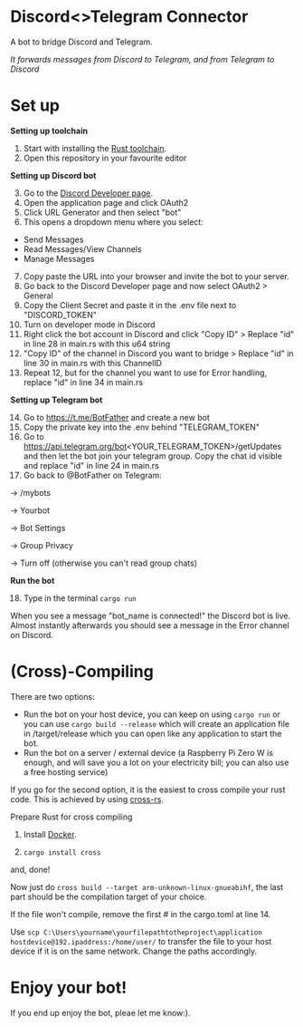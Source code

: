 # Discord<>Telegram Connector
A bot to bridge Discord and Telegram.

*It forwards messages from Discord to Telegram, and from Telegram to Discord*



# Set up

**Setting up toolchain**
1. Start with installing the [Rust toolchain](https://www.rust-lang.org/tools/install).
2. Open this repository in your favourite editor

**Setting up Discord bot**

3. Go to the [Discord Developer page](https://discord.com/developers/applications).
4. Open the application page and click OAuth2
5. Click URL Generator and then select "bot"
6. This opens a dropdown menu where you select:
- Send Messages
- Read Messages/View Channels
- Manage Messages
7. Copy paste the URL into your browser and invite the bot to your server.
8. Go back to the Discord Developer page and now select OAuth2 > General
9. Copy the Client Secret and paste it in the .env file next to "DISCORD_TOKEN"
10. Turn on developer mode in Discord
11. Right click the bot account in Discord and click "Copy ID" > Replace "id" in line 28 in main.rs with this u64 string
12. "Copy ID" of the channel in Discord you want to bridge > Replace "id" in line 30 in main.rs with this ChannelID
13. Repeat 12, but for the channel you want to use for Error handling, replace "id" in line 34 in main.rs

**Setting up Telegram bot**

14. Go to https://t.me/BotFather and create a new bot
15. Copy the private key into the .env behind "TELEGRAM_TOKEN"
16. Go to https://api.telegram.org/bot<YOUR_TELEGRAM_TOKEN>/getUpdates and then let the bot join your telegram group. Copy the chat id visible and replace "id" in line 24 in main.rs
17. Go back to @BotFather on Telegram:

-> /mybots

-> Yourbot

-> Bot Settings

-> Group Privacy

-> Turn off (otherwise you can't read group chats)

**Run the bot**

18. Type in the terminal ```cargo run```

When you see a message "bot_name is connected!" the Discord bot is live. Almost instantly afterwards you should see a message in the Error channel on Discord.


# (Cross)-Compiling

There are two options:

- Run the bot on your host device, you can keep on using ```cargo run``` or you can use ```cargo build --release``` which will create an application file in /target/release which you can open like any application to start the bot.
- Run the bot on a server / external device (a Raspberry Pi Zero W is enough, and will save you a lot on your electricity bill; you can also use a free hosting service)

If you go for the second option, it is the easiest to cross compile your rust code.
This is achieved by using [cross-rs](https://github.com/cross-rs/cross).


Prepare Rust for cross compiling

1. Install [Docker](https://www.docker.com/).

2. ```cargo install cross```

and, done!

Now just do ```cross build --target arm-unknown-linux-gnueabihf```, the last part should be the compilation target of your choice.

If the file won't compile, remove the first # in the cargo.toml at line 14.


Use ```scp C:\Users\yourname\yourfilepathtotheproject\application hostdevice@192.ipaddress:/home/user/``` to transfer the file to your host device if it is on the same network. Change the paths accordingly.


# Enjoy your bot!

If you end up enjoy the bot, pleae let me know:).

